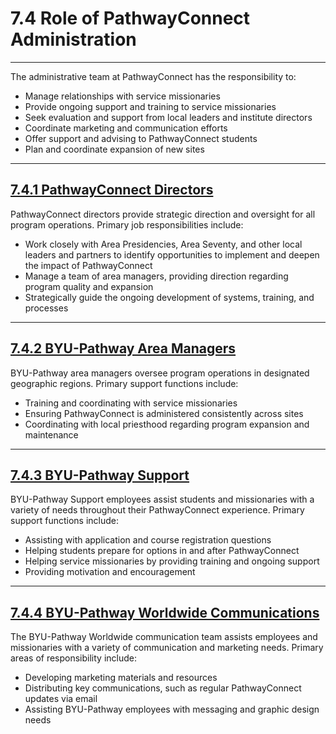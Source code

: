 
7\.4 Role of PathwayConnect Administration
==========================================




---






The administrative team at PathwayConnect has the responsibility to:



* Manage relationships with service missionaries
* Provide ongoing support and training to service missionaries
* Seek evaluation and support from local leaders and institute directors
* Coordinate marketing and communication efforts
* Offer support and advising to PathwayConnect students
* Plan and coordinate expansion of new sites







---




[7\.4\.1 PathwayConnect Directors](#7-4-1-pathwayconnect-directors)
-------------------------------------------------------------------




PathwayConnect directors provide strategic direction and oversight for all program operations. Primary job responsibilities include:



* Work closely with Area Presidencies, Area Seventy, and other local leaders and partners to identify opportunities to implement and deepen the impact of PathwayConnect
* Manage a team of area managers, providing direction regarding program quality and expansion
* Strategically guide the ongoing development of systems, training, and processes







---




[7\.4\.2 BYU\-Pathway Area Managers](#7-4-2-byu-pathway-area-managers)
----------------------------------------------------------------------




BYU\-Pathway area managers oversee program operations in designated geographic regions. Primary support functions include:



* Training and coordinating with service missionaries
* Ensuring PathwayConnect is administered consistently across sites
* Coordinating with local priesthood regarding program expansion and maintenance







---




[7\.4\.3 BYU\-Pathway Support](#7-4-3-byu-pathway-support)
----------------------------------------------------------




BYU\-Pathway Support employees assist students and missionaries with a variety of needs throughout their PathwayConnect experience. Primary support functions include:



* Assisting with application and course registration questions
* Helping students prepare for options in and after PathwayConnect
* Helping service missionaries by providing training and ongoing support
* Providing motivation and encouragement







---




[7\.4\.4 BYU\-Pathway Worldwide Communications](#7-4-4-byu-pathway-worldwide-communications)
--------------------------------------------------------------------------------------------




The BYU\-Pathway Worldwide communication team assists employees and missionaries with a variety of communication and marketing needs. Primary areas of responsibility include:



* Developing marketing materials and resources
* Distributing key communications, such as regular PathwayConnect updates via email
* Assisting BYU\-Pathway employees with messaging and graphic design needs






